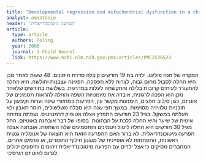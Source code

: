 ```yaml
---
title: "Developmental regression and mitochondrial dysfunction in a child with autism"
analyst: amantonio
header: 'הפרעה מיטוכונדריאלית'
article:
  type: article
  authors: Poling
  year: 2006
  journal: J Child Neurol
  link: https://www.ncbi.nlm.nih.gov/pmc/articles/PMC2536523
---
```


המקרה של חנה פולינג. ילדה בת 19 חודשים קיבלה סדרת חיסונים. 48 שעות לאחר מכן היא החלה לסבול מחום גבוה, לצרוח ללא הפסקה, הפגינה עצבנות וחולשה. היא החלה להתעורר לעיתים קרובות בלילה והתקשתה לעלות במדרגות. בשלושת בחודשים שלאחר מכן היא הפכה לרגזנית, איבדה את מיומנויות השפה והחלה להראות תסמינים של אוטיזם, כגון סיבוב חפצים, הימנעות מקשר עין, הפרעות במחזורי שינה וערות וקיבעון על תוכניות טלוויזיה מסוימות. במשך חצי שנה היא סבלה משלשולים, חוסר תאבון ולא העלתה במשקל. בגיל 23 חודשים התפרץ אצלה אטופיק דרמטיטיס. נצפתה צמיחה איטית של שיער והיא החלה ללכת על הבהונות. בסופו של דבר אובחנה באוטיזם.
החל מגיל 30 חודשים היא החלה ליטול ויטמינים והתסמינים שלה השתפרו. אובחנה אצלה הפרעה מיטוכונדריאלית. לא ברור האם ההפרעה הזאת היא תוצאה של אנומליה גנטית ראשונית, התפתחות לא אופיינית של מנגנון חילוף החומרים, או גורמים אחרים. המחברים מסיקים כי אצל ילדים עם הפרעה מיטוכונדריאלית זיהומים וחיסונים יכולים לגרום לאוטיזם רגרסיבי.
